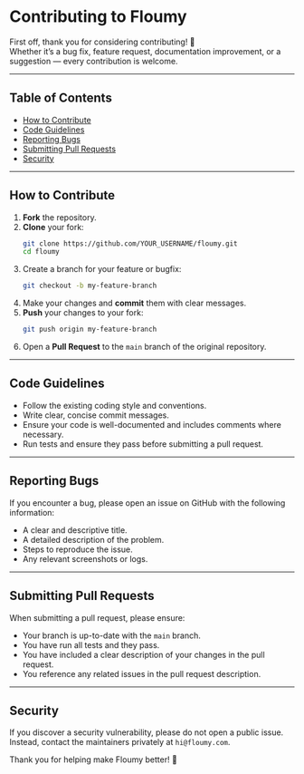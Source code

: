# Contributing to Floumy

First off, thank you for considering contributing! 🎉  
Whether it’s a bug fix, feature request, documentation improvement, or a suggestion — every contribution is welcome.

---

## Table of Contents
- [How to Contribute](#how-to-contribute)
- [Code Guidelines](#code-guidelines)
- [Reporting Bugs](#reporting-bugs)
- [Submitting Pull Requests](#submitting-pull-requests)
- [Security](#security)

---

## How to Contribute
1. **Fork** the repository.
2. **Clone** your fork:
   ```bash
   git clone https://github.com/YOUR_USERNAME/floumy.git
   cd floumy
   ```
3. Create a branch for your feature or bugfix:
    ```bash
    git checkout -b my-feature-branch
    ```
4. Make your changes and **commit** them with clear messages.
5. **Push** your changes to your fork:
    ```bash
    git push origin my-feature-branch
    ```
6. Open a **Pull Request** to the `main` branch of the original repository.

---
## Code Guidelines
- Follow the existing coding style and conventions.
- Write clear, concise commit messages.
- Ensure your code is well-documented and includes comments where necessary.
- Run tests and ensure they pass before submitting a pull request.

---
## Reporting Bugs
If you encounter a bug, please open an issue on GitHub with the following information:
- A clear and descriptive title.
- A detailed description of the problem.
- Steps to reproduce the issue.
- Any relevant screenshots or logs.

---
## Submitting Pull Requests
When submitting a pull request, please ensure:
- Your branch is up-to-date with the `main` branch.
- You have run all tests and they pass.
- You have included a clear description of your changes in the pull request.
- You reference any related issues in the pull request description.

---
## Security
If you discover a security vulnerability, please do not open a public issue. Instead, contact the maintainers privately at `hi@floumy.com`.

Thank you for helping make Floumy better! 🚀
